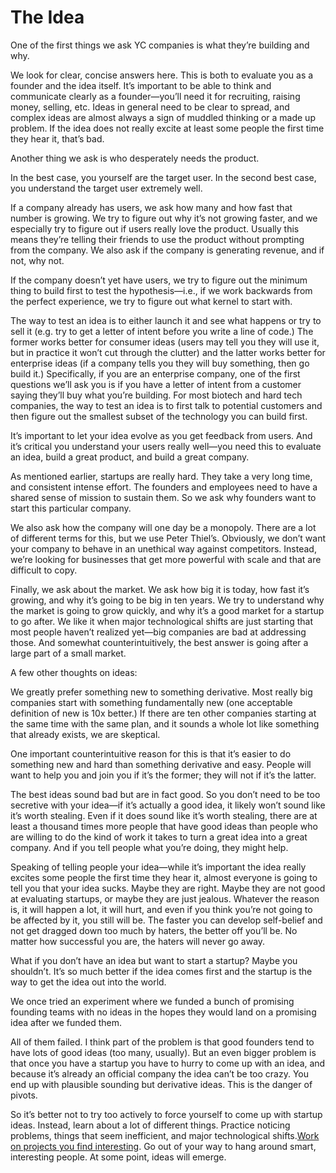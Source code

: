 # The Idea

One of the first things we ask YC companies is what they’re building and why.

We look for clear, concise answers here. This is both to evaluate you as a founder and the idea itself. It’s important to be able to think and communicate clearly as a founder—you’ll need it for recruiting, raising money, selling, etc. Ideas in general need to be clear to spread, and complex ideas are almost always a sign of muddled thinking or a made up problem. If the idea does not really excite at least some people the first time they hear it, that’s bad.

Another thing we ask is who desperately needs the product.

In the best case, you yourself are the target user. In the second best case, you understand the target user extremely well.

If a company already has users, we ask how many and how fast that number is growing. We try to figure out why it’s not growing faster, and we especially try to figure out if users really love the product. Usually this means they’re telling their friends to use the product without prompting from the company. We also ask if the company is generating revenue, and if not, why not.

If the company doesn’t yet have users, we try to figure out the minimum thing to build first to test the hypothesis—i.e., if we work backwards from the perfect experience, we try to figure out what kernel to start with.

The way to test an idea is to either launch it and see what happens or try to sell it \(e.g. try to get a letter of intent before you write a line of code.\) The former works better for consumer ideas \(users may tell you they will use it, but in practice it won’t cut through the clutter\) and the latter works better for enterprise ideas \(if a company tells you they will buy something, then go build it.\) Specifically, if you are an enterprise company, one of the first questions we’ll ask you is if you have a letter of intent from a customer saying they’ll buy what you’re building. For most biotech and hard tech companies, the way to test an idea is to first talk to potential customers and then figure out the smallest subset of the technology you can build first.

It’s important to let your idea evolve as you get feedback from users. And it’s critical you understand your users really well—you need this to evaluate an idea, build a great product, and build a great company.

As mentioned earlier, startups are really hard. They take a very long time, and consistent intense effort. The founders and employees need to have a shared sense of mission to sustain them. So we ask why founders want to start this particular company.

We also ask how the company will one day be a monopoly. There are a lot of different terms for this, but we use Peter Thiel’s. Obviously, we don’t want your company to behave in an unethical way against competitors. Instead, we’re looking for businesses that get more powerful with scale and that are difficult to copy.

Finally, we ask about the market. We ask how big it is today, how fast it’s growing, and why it’s going to be big in ten years. We try to understand why the market is going to grow quickly, and why it’s a good market for a startup to go after. We like it when major technological shifts are just starting that most people haven’t realized yet—big companies are bad at addressing those. And somewhat counterintuitively, the best answer is going after a large part of a small market.

A few other thoughts on ideas:

We greatly prefer something new to something derivative. Most really big companies start with something fundamentally new \(one acceptable definition of new is 10x better.\) If there are ten other companies starting at the same time with the same plan, and it sounds a whole lot like something that already exists, we are skeptical.

One important counterintuitive reason for this is that it’s easier to do something new and hard than something derivative and easy. People will want to help you and join you if it’s the former; they will not if it’s the latter.

The best ideas sound bad but are in fact good. So you don’t need to be too secretive with your idea—if it’s actually a good idea, it likely won’t sound like it’s worth stealing. Even if it does sound like it’s worth stealing, there are at least a thousand times more people that have good ideas than people who are willing to do the kind of work it takes to turn a great idea into a great company. And if you tell people what you’re doing, they might help.

Speaking of telling people your idea—while it’s important the idea really excites some people the first time they hear it, almost everyone is going to tell you that your idea sucks. Maybe they are right. Maybe they are not good at evaluating startups, or maybe they are just jealous. Whatever the reason is, it will happen a lot, it will hurt, and even if you think you’re not going to be affected by it, you still will be. The faster you can develop self-belief and not get dragged down too much by haters, the better off you’ll be. No matter how successful you are, the haters will never go away.

What if you don’t have an idea but want to start a startup? Maybe you shouldn’t. It’s so much better if the idea comes first and the startup is the way to get the idea out into the world.

We once tried an experiment where we funded a bunch of promising founding teams with no ideas in the hopes they would land on a promising idea after we funded them.

All of them failed. I think part of the problem is that good founders tend to have lots of good ideas \(too many, usually\). But an even bigger problem is that once you have a startup you have to hurry to come up with an idea, and because it’s already an official company the idea can’t be too crazy. You end up with plausible sounding but derivative ideas. This is the danger of pivots.

So it’s better not to try too actively to force yourself to come up with startup ideas. Instead, learn about a lot of different things. Practice noticing problems, things that seem inefficient, and major technological shifts.[Work on projects you find interesting](http://blog.samaltman.com/projects-and-companies). Go out of your way to hang around smart, interesting people. At some point, ideas will emerge.

